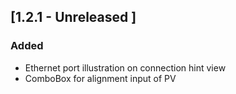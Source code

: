 ## [1.2.1 - Unreleased ]

### Added
- Ethernet port illustration on connection hint view 
- ComboBox for alignment input of PV 
